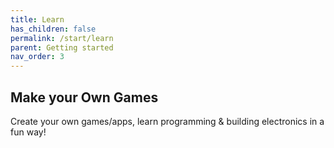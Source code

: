 ```yaml
---
title: Learn
has_children: false
permalink: /start/learn
parent: Getting started
nav_order: 3
---
```


## Make your Own Games

Create your own games/apps, learn programming & building electronics in a fun way!

